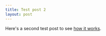 ```yaml
---
title: Test post 2
layout: post
---
```


Here's a second test post to see [how it works](http://example.com).